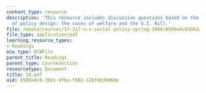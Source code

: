 ```yaml
---
content_type: resource
description: 'This resource includes discussion questions based on the consequences
  of policy design: the cases of welfare and the G.I. Bill.'
file: /media/courses/17-317-u-s-social-policy-spring-2006/0589a4c03bb1dfbaf80212bf6b39d6de_18.pdf
file_type: application/pdf
learning_resource_types:
- Readings
ocw_type: OCWFile
parent_title: Readings
parent_type: CourseSection
resourcetype: Document
title: 18.pdf
uid: 0589a4c0-3bb1-dfba-f802-12bf6b39d6de
---
```

